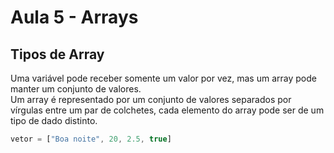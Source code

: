 # Aula 5 - Arrays

## Tipos de Array
Uma variável pode receber somente um valor por vez, mas um array pode manter um conjunto de valores.  
Um array é representado por um conjunto de valores separados por vírgulas entre um par de colchetes, cada elemento do array pode ser de um tipo de dado distinto.  
```javascript
vetor = ["Boa noite", 20, 2.5, true]
```
